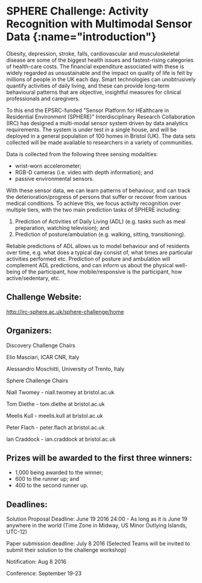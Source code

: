 # SPHERE Challenge: Activity Recognition with Multimodal Sensor Data [](){:name="introduction"}

Obesity, depression, stroke, falls, cardiovascular and musculoskeletal
disease are some of the biggest health issues and fastest-rising categories
of health-care costs. The financial expenditure associated with these is
widely regarded as unsustainable and the impact on quality of life is felt
by millions of people in the UK each day. Smart technologies can
unobtrusively quantify activities of daily living, and these can provide
long-term behavioural patterns that are objective, insightful measures for
clinical professionals and caregivers.

To this end the EPSRC-funded "Sensor Platform for HEalthcare in Residential
Environment (SPHERE)" Interdisciplinary Research Collaboration (IRC) has
designed a multi-modal sensor system driven by data analytics requirements.
The system is under test in a single house, and will be deployed in a
general population of 100 homes in Bristol (UK). The data sets collected
will be made available to researchers in a variety of communities.

Data is collected from the following three sensing modalities:

- wrist-worn accelerometer;
- RGB-D cameras (i.e. video with depth information); and
- passive environmental sensors.

With these sensor data, we can learn patterns of behaviour, and can track
the deterioration/progress of persons that suffer or recover from various
medical conditions. To achieve this, we focus activity recognition over
multiple tiers, with the two main prediction tasks of SPHERE including:

1. Prediction of Activities of Daily Living (ADL) (e.g. tasks such as meal
   preparation, watching television); and
2. Prediction of posture/ambulation (e.g. walking, sitting, transitioning).

Reliable predictions of ADL allows us to model behaviour and of residents
over time, e.g. what does a typical day consist of, what times are
particular activities performed etc. Prediction of posture and ambulation
will complement ADL predictions, and can inform us about the physical
well-being of the participant, how mobile/responsive is the participant,
how active/sedentary, etc.


## Challenge Website: [](#website)

http://irc-sphere.ac.uk/sphere-challenge/home

## Organizers: [](#organizers)

Discovery Challenge Chairs

Elio Masciari, ICAR CNR, Italy

Alessandro Moschitti, University of Trento, Italy

Sphere Challenge Chairs

Niall Twomey - niall.twomey at bristol.ac.uk

Tom Diethe - tom.diethe at bristol.ac.uk

Meelis Kull - meelis.kull at bristol.ac.uk

Peter Flach - peter.flach at bristol.ac.uk

Ian Craddock - ian.craddock at bristol.ac.uk


## Prizes will be awarded to the first three winners: [](#prizes)

- 1,000 being awarded to the winner;
- 600 to the runner up; and
- 400 to the second runner up.



## Deadlines:[](#deadlines)

Solution Proposal Deadline: June 19 2016 24:00 - As long as it is June 19
anywhere in the world (Time Zone in Midway, US Minor Outlying Islands,
UTC-12)

Paper submission deadline: July 8 2016 (Selected Teams will be invited to
submit their solution to the challenge workshop)

Notification: Aug 8 2016

Conference: September 19-23
